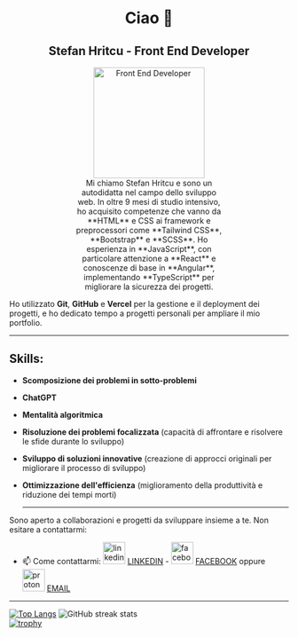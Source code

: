 <h1 align="center">Ciao 👋</h1>
<h2 align="center">Stefan Hritcu - Front End Developer</h2>
<section align="center">
  <img width="200px" height="200px" src="https://media3.giphy.com/media/v1.Y2lkPTc5MGI3NjExamF6bGx3dHNpMWtndjcxd3R2cm9namZrbDlidXlxbzVoOTRzcXJmOCZlcD12MV9pbnRlcm5hbF9naWZfYnlfaWQmY3Q9Zw/QDjpIL6oNCVZ4qzGs7/giphy.gif" alt="Front End Developer">
</section>


<p align="center" style="margin: 0 120px;">Mi chiamo Stefan Hritcu e sono un autodidatta nel campo dello sviluppo web. In oltre 9 mesi di studio intensivo, ho acquisito competenze che vanno da **HTML** e CSS ai framework e preprocessori come **Tailwind CSS**, **Bootstrap** e **SCSS**. Ho esperienza in **JavaScript**, con particolare attenzione a **React** e conoscenze di base in **Angular**, implementando **TypeScript** per migliorare la sicurezza dei progetti.

Ho utilizzato **Git**, **GitHub** e **Vercel** per la gestione e il deployment dei progetti, e ho dedicato tempo a progetti personali per ampliare il mio portfolio.</p>



  <hr/>

## Skills:

- **Scomposizione dei problemi in sotto-problemi**
- **ChatGPT**
- **Mentalità algoritmica**
- **Risoluzione dei problemi focalizzata**
  (capacità di affrontare e risolvere le sfide durante lo sviluppo)
- **Sviluppo di soluzioni innovative**
  (creazione di approcci originali per migliorare il processo di sviluppo)
- **Ottimizzazione dell'efficienza**
  (miglioramento della produttività e riduzione dei tempi morti)
  
  <hr/>

Sono aperto a collaborazioni e progetti da sviluppare insieme a te. Non esitare a contattarmi:
- 📫 Come contattarmi: <img src='https://cdn.jsdelivr.net/npm/simple-icons@3.0.1/icons/linkedin.svg' alt='linkedin' height='40'> <a href="https://www.linkedin.com/in/stefan-hritcu-93b67028a/">LINKEDIN</a> - <img src='https://cdn.jsdelivr.net/npm/simple-icons@3.0.1/icons/facebook.svg' alt='facebook' height='40'> <a href="https://www.facebook.com/profile.php?id=100092754104479">FACEBOOK</a> oppure <img src='https://cdn.jsdelivr.net/npm/simple-icons@3.0.1/icons/protonmail.svg' alt='protonmail' height='40'> <a href="mailto:shritcu@proton.me">EMAIL</a>

<hr/>

[![Top Langs](https://github-readme-stats.vercel.app/api/top-langs/?username=stefanhritcu)](https://github.com/anuraghazra/github-readme-stats)
![GitHub streak stats](https://streak-stats.demolab.com/?user=stefanhritcu)  
[![trophy](https://github-profile-trophy.vercel.app/?username=stefanhritcu)](https://github.com/ryo-ma/github-profile-trophy)








